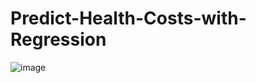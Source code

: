 # Predict-Health-Costs-with-Regression




![image](https://github.com/Pramod2021-24IT/Predict-Health-Costs-with-Regression/assets/95674009/3526858d-1cc2-4a8c-ba8f-753c9d6a23a3)
